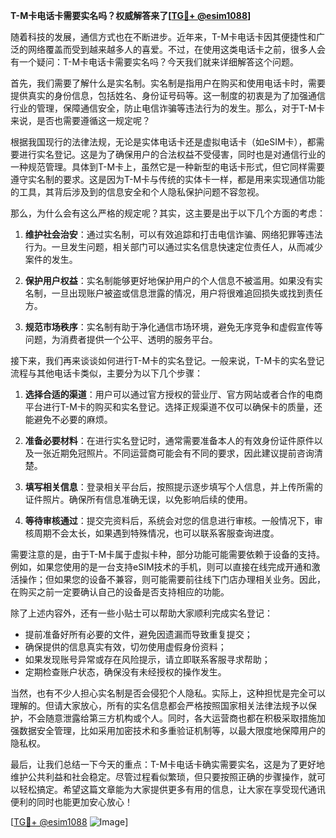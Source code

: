 **T-M卡电话卡需要实名吗？权威解答来了[[TG💪+ @esim1088](https://t.me/s/esim1088)]**

随着科技的发展，通信方式也在不断进步。近年来，T-M卡电话卡因其便捷性和广泛的网络覆盖而受到越来越多人的喜爱。不过，在使用这类电话卡之前，很多人会有一个疑问：T-M卡电话卡需要实名吗？今天我们就来详细解答这个问题。

首先，我们需要了解什么是实名制。实名制是指用户在购买和使用电话卡时，需要提供真实的身份信息，包括姓名、身份证号码等。这一制度的初衷是为了加强通信行业的管理，保障通信安全，防止电信诈骗等违法行为的发生。那么，对于T-M卡来说，是否也需要遵循这一规定呢？

根据我国现行的法律法规，无论是实体电话卡还是虚拟电话卡（如eSIM卡），都需要进行实名登记。这是为了确保用户的合法权益不受侵害，同时也是对通信行业的一种规范管理。具体到T-M卡上，虽然它是一种新型的电话卡形式，但它同样需要遵守实名制的要求。这是因为T-M卡与传统的实体卡一样，都是用来实现通信功能的工具，其背后涉及到的信息安全和个人隐私保护问题不容忽视。

那么，为什么会有这么严格的规定呢？其实，这主要是出于以下几个方面的考虑：

1. **维护社会治安**：通过实名制，可以有效追踪和打击电信诈骗、网络犯罪等违法行为。一旦发生问题，相关部门可以通过实名信息快速定位责任人，从而减少案件的发生。
   
2. **保护用户权益**：实名制能够更好地保护用户的个人信息不被滥用。如果没有实名制，一旦出现账户被盗或信息泄露的情况，用户将很难追回损失或找到责任方。

3. **规范市场秩序**：实名制有助于净化通信市场环境，避免无序竞争和虚假宣传等问题，为消费者提供一个公平、透明的服务平台。

接下来，我们再来谈谈如何进行T-M卡的实名登记。一般来说，T-M卡的实名登记流程与其他电话卡类似，主要分为以下几个步骤：

1. **选择合适的渠道**：用户可以通过官方授权的营业厅、官方网站或者合作的电商平台进行T-M卡的购买和实名登记。选择正规渠道不仅可以确保卡的质量，还能避免不必要的麻烦。

2. **准备必要材料**：在进行实名登记时，通常需要准备本人的有效身份证件原件以及一张近期免冠照片。不同运营商可能会有不同的要求，因此建议提前咨询清楚。

3. **填写相关信息**：登录相关平台后，按照提示逐步填写个人信息，并上传所需的证件照片。确保所有信息准确无误，以免影响后续的使用。

4. **等待审核通过**：提交完资料后，系统会对您的信息进行审核。一般情况下，审核周期不会太长，如果遇到特殊情况，也可以联系客服查询进度。

需要注意的是，由于T-M卡属于虚拟卡种，部分功能可能需要依赖于设备的支持。例如，如果您使用的是一台支持eSIM技术的手机，则可以直接在线完成开通和激活操作；但如果您的设备不兼容，则可能需要前往线下门店办理相关业务。因此，在购买之前一定要确认自己的设备是否支持相应的功能。

除了上述内容外，还有一些小贴士可以帮助大家顺利完成实名登记：

- 提前准备好所有必要的文件，避免因遗漏而导致重复提交；
- 确保提供的信息真实有效，切勿使用虚假身份资料；
- 如果发现账号异常或存在风险提示，请立即联系客服寻求帮助；
- 定期检查账户状态，确保没有未经授权的操作发生。

当然，也有不少人担心实名制是否会侵犯个人隐私。实际上，这种担忧是完全可以理解的。但请大家放心，所有的实名信息都会严格按照国家相关法律法规予以保护，不会随意泄露给第三方机构或个人。同时，各大运营商也都在积极采取措施加强数据安全管理，比如采用加密技术和多重验证机制等，以最大限度地保障用户的隐私权。

最后，让我们总结一下今天的重点：T-M卡电话卡确实需要实名，这是为了更好地维护公共利益和社会稳定。尽管过程看似繁琐，但只要按照正确的步骤操作，就可以轻松搞定。希望这篇文章能为大家提供更多有用的信息，让大家在享受现代通讯便利的同时也能更加安心放心！

[[TG💪+ @esim1088](https://t.me/s/esim1088) ![Image](https://i.postimg.cc/4NQfJmqS/Snipaste-2025-05-13-00-14-12.png)]
